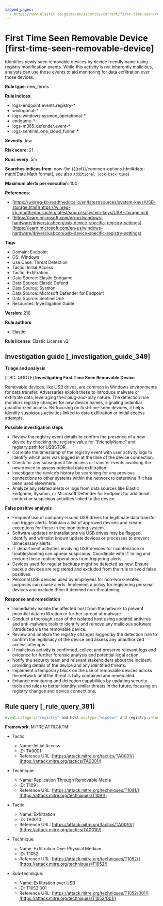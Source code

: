 ```yaml
---
mapped_pages:
  - https://www.elastic.co/guide/en/security/current/first-time-seen-removable-device.html
---
```


# First Time Seen Removable Device [first-time-seen-removable-device]

Identifies newly seen removable devices by device friendly name using registry modification events. While this activity is not inherently malicious, analysts can use those events to aid monitoring for data exfiltration over those devices.

**Rule type**: new_terms

**Rule indices**:

* logs-endpoint.events.registry-*
* winlogbeat-*
* logs-windows.sysmon_operational-*
* endgame-*
* logs-m365_defender.event-*
* logs-sentinel_one_cloud_funnel.*

**Severity**: low

**Risk score**: 21

**Runs every**: 5m

**Searches indices from**: now-9m ({{ref}}/common-options.html#date-math[Date Math format], see also [`Additional look-back time`](docs-content://solutions/security/detect-and-alert/create-detection-rule.md#rule-schedule))

**Maximum alerts per execution**: 100

**References**:

* [https://winreg-kb.readthedocs.io/en/latest/sources/system-keys/USB-storage.html](https://winreg-kb.readthedocs.io/en/latest/sources/system-keys/USB-storage.md)
* [https://learn.microsoft.com/en-us/windows-hardware/drivers/usbcon/usb-device-specific-registry-settings](https://learn.microsoft.com/en-us/windows-hardware/drivers/usbcon/usb-device-specific-registry-settings)

**Tags**:

* Domain: Endpoint
* OS: Windows
* Use Case: Threat Detection
* Tactic: Initial Access
* Tactic: Exfiltration
* Data Source: Elastic Endgame
* Data Source: Elastic Defend
* Data Source: Sysmon
* Data Source: Microsoft Defender for Endpoint
* Data Source: SentinelOne
* Resources: Investigation Guide

**Version**: 210

**Rule authors**:

* Elastic

**Rule license**: Elastic License v2

## Investigation guide [_investigation_guide_349]

**Triage and analysis**

[TBC: QUOTE]
**Investigating First Time Seen Removable Device**

Removable devices, like USB drives, are common in Windows environments for data transfer. Adversaries exploit these to introduce malware or exfiltrate data, leveraging their plug-and-play nature. The detection rule monitors registry changes for new device names, signaling potential unauthorized access. By focusing on first-time-seen devices, it helps identify suspicious activities linked to data exfiltration or initial access attempts.

**Possible investigation steps**

* Review the registry event details to confirm the presence of a new device by checking the registry.value for "FriendlyName" and registry.path for USBSTOR.
* Correlate the timestamp of the registry event with user activity logs to identify which user was logged in at the time of the device connection.
* Check for any subsequent file access or transfer events involving the new device to assess potential data exfiltration.
* Investigate the device’s history by searching for any previous connections to other systems within the network to determine if it has been used elsewhere.
* Analyze any related alerts or logs from data sources like Elastic Endgame, Sysmon, or Microsoft Defender for Endpoint for additional context or suspicious activities linked to the device.

**False positive analysis**

* Frequent use of company-issued USB drives for legitimate data transfer can trigger alerts. Maintain a list of approved devices and create exceptions for these in the monitoring system.
* Software updates or installations via USB drives may be flagged. Identify and whitelist known update devices or processes to prevent unnecessary alerts.
* IT department activities involving USB devices for maintenance or troubleshooting can appear suspicious. Coordinate with IT to log and exclude these routine operations from triggering alerts.
* Devices used for regular backups might be detected as new. Ensure backup devices are registered and excluded from the rule to avoid false positives.
* Personal USB devices used by employees for non-work-related purposes can cause alerts. Implement a policy for registering personal devices and exclude them if deemed non-threatening.

**Response and remediation**

* Immediately isolate the affected host from the network to prevent potential data exfiltration or further spread of malware.
* Conduct a thorough scan of the isolated host using updated antivirus and anti-malware tools to identify and remove any malicious software introduced via the removable device.
* Review and analyze the registry changes logged by the detection rule to confirm the legitimacy of the device and assess any unauthorized access attempts.
* If malicious activity is confirmed, collect and preserve relevant logs and evidence for further forensic analysis and potential legal action.
* Notify the security team and relevant stakeholders about the incident, providing details of the device and any identified threats.
* Implement a temporary block on the use of removable devices across the network until the threat is fully contained and remediated.
* Enhance monitoring and detection capabilities by updating security tools and rules to better identify similar threats in the future, focusing on registry changes and device connections.


## Rule query [_rule_query_381]

```js
event.category:"registry" and host.os.type:"windows" and registry.value:"FriendlyName" and registry.path:*USBSTOR*
```

**Framework**: MITRE ATT&CKTM

* Tactic:

    * Name: Initial Access
    * ID: TA0001
    * Reference URL: [https://attack.mitre.org/tactics/TA0001/](https://attack.mitre.org/tactics/TA0001/)

* Technique:

    * Name: Replication Through Removable Media
    * ID: T1091
    * Reference URL: [https://attack.mitre.org/techniques/T1091/](https://attack.mitre.org/techniques/T1091/)

* Tactic:

    * Name: Exfiltration
    * ID: TA0010
    * Reference URL: [https://attack.mitre.org/tactics/TA0010/](https://attack.mitre.org/tactics/TA0010/)

* Technique:

    * Name: Exfiltration Over Physical Medium
    * ID: T1052
    * Reference URL: [https://attack.mitre.org/techniques/T1052/](https://attack.mitre.org/techniques/T1052/)

* Sub-technique:

    * Name: Exfiltration over USB
    * ID: T1052.001
    * Reference URL: [https://attack.mitre.org/techniques/T1052/001/](https://attack.mitre.org/techniques/T1052/001/)



